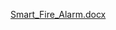 [Smart_Fire_Alarm.docx](https://github.com/aritrabose12345/M2_EmbSys/files/8110863/Smart_Fire_Alarm.docx)
